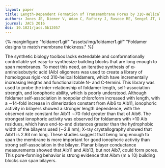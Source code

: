 ```yaml
---
layout: paper
title: Length-Dependent Formation of Transmembrane Pores by 310-Helical α-Aminoisobutyric Acid Foldamers
authors: Jones JE, Diemer V, Adam C, Raftery J, Ruscoe RE, Sengel JT, Wallace MI, Bader A, Cockroft SL, Clayden J,  Webb SJ.
journal: JACS 2016
doi: 10.1021/jacs.5b12057
---
```

{% marginfigure "foldamer1.gif" "assets/img/foldamer1.gif" "Foldamer designs to match membrane thickness." %}


The synthetic biology toolbox lacks extendable and conformationally controllable yet easy-to-synthesize building blocks that are long enough to span membranes. To meet this need, an iterative synthesis of α-aminoisobutyric acid (Aib) oligomers was used to create a library of homologous rigid-rod 310-helical foldamers, which have incrementally increasing lengths and functionalizable N- and C-termini. This library was used to probe the inter-relationship of foldamer length, self-association strength, and ionophoric ability, which is poorly understood. Although foldamer self-association in nonpolar chloroform increased with length, with a ∼14-fold increase in dimerization constant from Aib6 to Aib11, ionophoric activity in bilayers showed a stronger length dependence, with the observed rate constant for Aib11 ∼70-fold greater than that of Aib6. The strongest ionophoric activity was observed for foldamers with >10 Aib residues, which have end-to-end distances greater than the hydrophobic width of the bilayers used (∼2.8 nm); X-ray crystallography showed that Aib11 is 2.93 nm long. These studies suggest that being long enough to span the membrane is more important for good ionophoric activity than strong self-association in the bilayer. Planar bilayer conductance measurements showed that Aib11 and Aib13, but not Aib7, could form pores. This pore-forming behavior is strong evidence that Aibm (m ≥ 10) building blocks can span bilayers.
